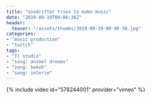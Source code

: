 ```yaml
---
title: "exodrifter tries to make music"
date: "2019-09-19T00:06:36Z"
header:
  teaser: "/assets/thumbs/2019-09-19-00-06-36.jpg"
categories:
- "music production"
- "twitch"
tags:
- "fl studio"
- "song: animal dreams"
- "song: bokeh"
- "song: interim"
---
```

{% include video id="578244001" provider="vimeo" %}
